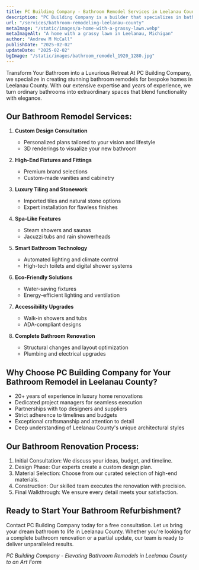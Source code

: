 ```yaml
---
title: PC Building Company - Bathroom Remodel Services in Leelanau County, Michigan
description: "PC Building Company is a builder that specializes in bathroom remodels in Leelanau County, Michigan"
url: "/services/bathroom-remodeling-leelanau-county"
metaImage: "/static/images/a-home-with-a-grassy-lawn.webp"
metaImageAlt: "A home with a grassy lawn in Leelanau, Michigan"
author: "Andrew M McCall"
publishDate: "2025-02-02"
updateDate: "2025-02-02"
bgImage: "/static/images/bathroom_remodel_1920_1280.jpg"
---
```


 
Transform Your Bathroom into a Luxurious Retreat
At PC Building Company, we specialize in creating stunning bathroom remodels for bespoke homes in Leelanau County. With our extensive expertise and years of experience, we turn ordinary bathrooms into extraordinary spaces that blend functionality with elegance.

## Our Bathroom Remodel Services:

1. **Custom Design Consultation**
   - Personalized plans tailored to your vision and lifestyle
   - 3D renderings to visualize your new bathroom

2. __High-End Fixtures and Fittings__
   - Premium brand selections
   - Custom-made vanities and cabinetry

3. __Luxury Tiling and Stonework__
   - Imported tiles and natural stone options
   - Expert installation for flawless finishes

4. __Spa-Like Features__
   - Steam showers and saunas
   - Jacuzzi tubs and rain showerheads

5. __Smart Bathroom Technology__
   - Automated lighting and climate control
   - High-tech toilets and digital shower systems

6. __Eco-Friendly Solutions__
   - Water-saving fixtures
   - Energy-efficient lighting and ventilation

7. __Accessibility Upgrades__
   - Walk-in showers and tubs
   - ADA-compliant designs

8. __Complete Bathroom Renovation__
   - Structural changes and layout optimization
   - Plumbing and electrical upgrades

## Why Choose PC Building Company for Your Bathroom Remodel in Leelanau County?

- 20+ years of experience in luxury home renovations
- Dedicated project managers for seamless execution
- Partnerships with top designers and suppliers
- Strict adherence to timelines and budgets
- Exceptional craftsmanship and attention to detail
- Deep understanding of Leelanau County's unique architectural styles

## Our Bathroom Renovation Process:

1. Initial Consultation: We discuss your ideas, budget, and timeline.
2. Design Phase: Our experts create a custom design plan.
3. Material Selection: Choose from our curated selection of high-end materials.
4. Construction: Our skilled team executes the renovation with precision.
5. Final Walkthrough: We ensure every detail meets your satisfaction.

## Ready to Start Your Bathroom Refurbishment?

Contact PC Building Company today for a free consultation. Let us bring your dream bathroom to life in Leelanau County. Whether you're looking for a complete bathroom renovation or a partial update, our team is ready to deliver unparalleled results.



*PC Building Company - Elevating Bathroom Remodels in Leelanau County to an Art Form*
